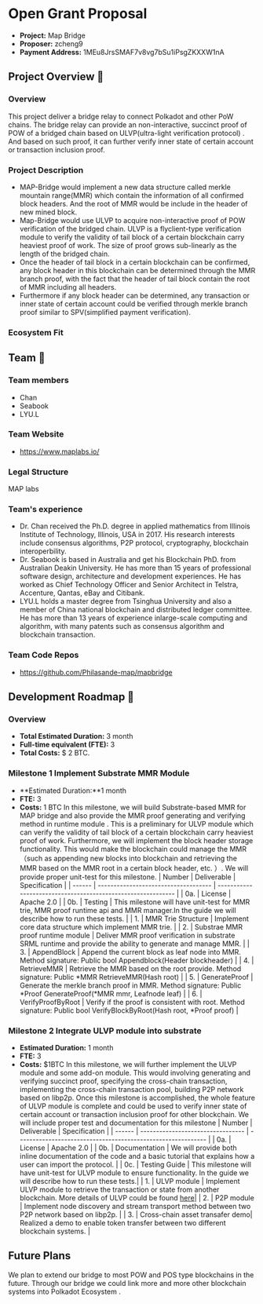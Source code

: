 # Open Grant Proposal
* **Project:** Map Bridge
* **Proposer:**  zcheng9
* **Payment Address:**  1MEu8JrsSMAF7v8vg7bSu1iPsgZKXXW1nA
## Project Overview :page_facing_up:
### Overview
This project deliver a bridge  relay  to connect Polkadot and other PoW chains. The bridge  relay can provide an non-interactive, succinct proof of POW  of a bridged chain based on ULVP(ultra-light verification protocol) .  And based on such proof,  it can further verify  inner state of certain account or transaction inclusion proof.
### Project Description
+ MAP-Bridge would implement a new data structure called merkle mountain range(MMR) which contain the information of  all confirmed block headers. And the root of MMR would be include in the header of  new mined block.
+ Map-Bridge would use ULVP to acquire  non-interactive proof of  POW verification of the bridged chain. ULVP is a flyclient-type verification module to verify the validity of tail block of a certain blockchain carry heaviest proof of work.  The size of proof  grows sub-linearly as the length of the bridged chain.
+ Once the header of tail block in a certain blockchain can be confirmed, any block header in this blockchain can be determined through the MMR branch proof,  with the fact that the header of tail block contain the root of MMR including all headers.
+ Furthermore  if any block header can be determined, any transaction or inner state of certain account could be verified through merkle branch proof similar to SPV(simplified payment verification).
### Ecosystem Fit
## Team :busts_in_silhouette:
### Team members
* Chan
* Seabook
* LYU.L
### Team Website	
* https://www.maplabs.io/
### Legal Structure
MAP labs
### Team's experience
* Dr. Chan received the Ph.D. degree in applied mathematics from Illinois Institute of Technology, Illinois, USA in 2017. His research interests include consensus algorithms, P2P protocol, cryptography, blockchain interoperbility.
* Dr. Seabook is  based in Australia and get his Blockchain PhD. from Australian Deakin University. He has more than 15 years of professional software design, architecture and development experiences. He has worked as Chief Technology Officer and Senior Architect in Telstra, Accenture, Qantas, eBay and Citibank.
* LYU.L holds a master degree from Tsinghua University and also a member of China national blockchain and distributed ledger committee. He has more than 13 years of experience inlarge-scale computing and algorithm, with many patents such as consensus algorithm and blockchain transaction.
### Team Code Repos
* https://github.com/Philasande-map/mapbridge
## Development Roadmap :nut_and_bolt:
### Overview
* **Total Estimated Duration:** 3 month
* **Full-time equivalent (FTE):** 3
* **Total Costs:** $ 2 BTC.
### Milestone 1 Implement Substrate MMR Module
* **Estimated Duration:**1 month
* **FTE:**  3
* **Costs:** 1 BTC
In this milestone, we will build Substrate-based MMR for MAP bridge and also provide the MMR proof generating and verifying method in runtime module . This is a preliminary for ULVP module which can verify the validity of tail block of a certain blockchain carry heaviest proof of work.  Furthermore, we will implement  the block header storage functionality. This would make the blockchain  could  manage the MMR（such as appending new blocks into blockchain and retrieving the MMR based on the MMR root  in a certain block header, etc. ）. We will provide proper unit-test for this milestone.
| Number | Deliverable                          | Specification                                                |
| ------ | ------------------------------------ | ------------------------------------------------------------ |
| 0a. | License | Apache 2.0 |
| 0b. | Testing | This milestone will have unit-test for MMR trie, MMR proof runtime api and MMR manager.In the guide we will describe how to run these tests. |
| 1.     | MMR Trie Structure | Implement core data structure which implement MMR trie. |
| 2.    |  Substrae MMR proof runtime module           | Deliver MMR proof verification in substrate SRML runtime and provide the ability to generate and manage MMR. |
| 3.    |   AppendBlock  | Append the current block as leaf node into MMR. Method signature:  Public bool Appendblock(Header blockheader)     |
| 4.    |   RetrieveMMR | Retrieve the MMR based on the root provide.   Method signature: Public *MMR RetrieveMMR(Hash root)      |
| 5.    |   GenerateProof  | Generate the merkle branch proof in MMR. Method signature: Public *Proof GenerateProof(*MMR mmr, Leafnode leaf)      |
| 6.    |   VerifyProofByRoot  |   Verify if the proof is consistent with root. Method signature: Public bool VerifyBlockByRoot(Hash root, *Proof proof)      |
### Milestone 2 Integrate ULVP module into substrate
* **Estimated Duration:** 1 month
* **FTE:**  3
* **Costs:** $1BTC
In this milestone, we will further implement the ULVP module and some add-on module. This would involving generating and verifying succinct proof,  specifying the cross-chain transaction, implementing the cross-chain transaction pool, building P2P network based on libp2p. Once this milestone is accomplished, the whole feature of ULVP module is complete and could be used to verify inner state of certain account or transaction inclusion proof for other blockchain. We will include proper test and documentation for this milestone
| Number | Deliverable                       | Specification                                                 |
| ------ | --------------------------------- | ------------------------------------------------------------ |
| 0a. | License | Apache 2.0 |
| 0b. | Documentation | We will provide both inline documentation of the code and a basic tutorial that explains how a user can import the protocol. |
| 0c. | Testing Guide | This milestone will have unit-test for ULVP module to ensure functionality. In the guide we will describe how to run these tests.|
| 1.     |  ULVP module  |  Implement ULVP module to retrieve the transaction or state from another blockchain. More details of ULVP could be found  [here](https://medium.com/marcopolo-protocol/marcopolo-protocol-sub-protocol-ultra-light-verification-protocol-ulvp-adc73eccf566)|
| 2.     | P2P module  | Implement node discovery and stream transport method between two P2P network based on libp2p. |
| 3.     | Cross-chain asset transafer demo| Realized a demo to enable token transfer between two different blockchain systems.  |


## Future Plans
We plan to extend our bridge to most POW and POS type blockchains in the future. Through our bridge we could link more and more other blockchain systems into Polkadot Ecosystem . 
